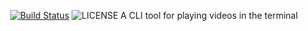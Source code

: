 <p align="center">
  <a href="https://github.com/ltgr/asciiframe/actions?query=workflow%3ACI"><img src="https://github.com/ltgr/asciiframe/workflows/CI/badge.svg" alt="Build Status"></a>
  <img src="https://img.shields.io/badge/License-MIT-yellow.svg" alt="LICENSE">
  A CLI tool for playing videos in the terminal
</p>

